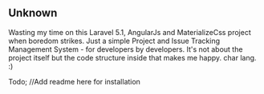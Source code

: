 ## Unknown

Wasting my time on this Laravel 5.1, AngularJs and MaterializeCss project when boredom strikes.
Just a simple Project and Issue Tracking Management System - for developers by developers. 
It's not about the project itself but the code structure inside that makes me happy. char lang. :)


Todo;
//Add readme here for installation